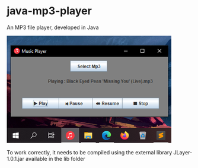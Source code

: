 # java-mp3-player
An MP3 file player, developed in Java 

![MP3 Player](https://github.com/mnluan/java-mp3-player/blob/main/img/screen1.png?raw=true "mp3 player")

To work correctly, it needs to be compiled using the external library JLayer-1.0.1.jar available in the lib folder
